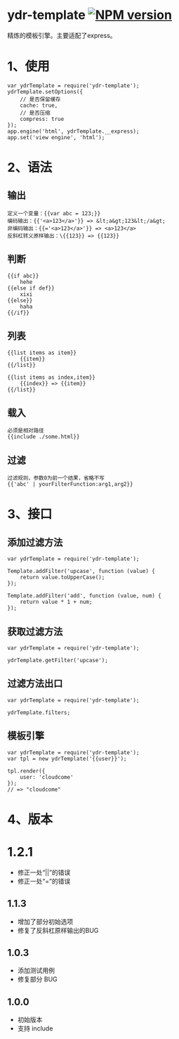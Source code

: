 # ydr-template [![NPM version](https://img.shields.io/npm/v/ydr-template.svg?style=flat)](https://npmjs.org/package/ydr-template)

精炼的模板引擎。主要适配了express。

# 1、使用
```
var ydrTemplate = require('ydr-template');
ydrTemplate.setOptions({
    // 是否保留缓存
    cache: true,
    // 是否压缩
    compress: true
});
app.engine('html', ydrTemplate.__express);
app.set('view engine', 'html');
```

# 2、语法

## 输出
```
定义一个变量：{{var abc = 123;}}
编码输出：{{'<a>123</a>'}} => &lt;a&gt;123&lt;/a&gt;
非编码输出：{{='<a>123</a>'}} => <a>123</a>
反斜杠转义原样输出：\{{123}} => {{123}}
```

## 判断
```
{{if abc}}
	hehe
{{else if def}}
	xixi
{{else}}
	haha
{{/if}}
```

## 列表
```
{{list items as item}}
	{{item}}
{{/list}}

{{list items as index,item}}
	{{index}} => {{item}}
{{/list}}
```

## 载入
```
必须是相对路径
{{include ./some.html}}
```

## 过滤
```
过滤规则，参数0为前一个结果，省略不写
{{'abc' | yourFilterFunction:arg1,arg2}}
```

# 3、接口

## 添加过滤方法
```
var ydrTemplate = require('ydr-template');

Template.addFilter('upcase', function (value) {
    return value.toUpperCase();
});

Template.addFilter('add', function (value, num) {
    return value * 1 + num;
});
```


## 获取过滤方法
```
var ydrTemplate = require('ydr-template');

ydrTemplate.getFilter('upcase');
```

## 过滤方法出口
```
var ydrTemplate = require('ydr-template');

ydrTemplate.filters;
```

## 模板引擎
```
var ydrTemplate = require('ydr-template');
var tpl = new ydrTemplate('{{user}}');

tpl.render({
    user: 'cloudcome'
});
// => "cloudcome"
```


# 4、版本

# 1.2.1
- 修正一处“||”的错误
- 修正一处“=”的错误

## 1.1.3
- 增加了部分初始选项
- 修复了反斜杠原样输出的BUG

## 1.0.3
- 添加测试用例
- 修复部分 BUG

## 1.0.0
- 初始版本
- 支持 include